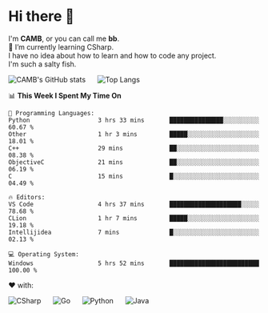 # Hi there 👋
<!--
**CAMB-dev/CAMB-dev** is a ✨ _special_ ✨ repository because its `README.md` (this file) appears on your GitHub profile.

Here are some ideas to get you started:

- 🔭 I’m currently working on ...
- 🌱 I’m currently learning ...
- 👯 I’m looking to collaborate on ...
- 🤔 I’m looking for help with ...
- 💬 Ask me about ...
- 📫 How to reach me: ...
- 😄 Pronouns: ...
- ⚡ Fun fact: ...
-->
 I'm **CAMB**, or you can call me **bb**.  
 🌱 I’m currently learning CSharp.  
 I have no idea about how to learn and how to code any project.  
 I'm such a salty fish.
 
 
![CAMB's GitHub stats](https://github-readme-stats.vercel.app/api?username=CAMB-dev&show_icons=true&theme=tokyonight)
&nbsp;&nbsp;&nbsp;&nbsp;
![Top Langs](https://github-readme-stats.vercel.app/api/top-langs/?username=CAMB-dev&langs_count=5&theme=tokyonight)


<!--START_SECTION:waka-->
📊 **This Week I Spent My Time On** 

```text
💬 Programming Languages: 
Python                   3 hrs 33 mins       ███████████████░░░░░░░░░░   60.67 % 
Other                    1 hr 3 mins         █████░░░░░░░░░░░░░░░░░░░░   18.01 % 
C++                      29 mins             ██░░░░░░░░░░░░░░░░░░░░░░░   08.38 % 
ObjectiveC               21 mins             ██░░░░░░░░░░░░░░░░░░░░░░░   06.19 % 
C                        15 mins             █░░░░░░░░░░░░░░░░░░░░░░░░   04.49 % 

🔥 Editors: 
VS Code                  4 hrs 37 mins       ████████████████████░░░░░   78.68 % 
CLion                    1 hr 7 mins         █████░░░░░░░░░░░░░░░░░░░░   19.18 % 
Intellijidea             7 mins              █░░░░░░░░░░░░░░░░░░░░░░░░   02.13 % 

💻 Operating System: 
Windows                  5 hrs 52 mins       █████████████████████████   100.00 % 
```


<!--END_SECTION:waka-->


❤ with:

![CSharp](https://img.shields.io/badge/CSharp-%23512BD4?style=for-the-badge&logo=.net)
&nbsp;&nbsp;&nbsp;&nbsp;
![Go](https://img.shields.io/badge/Go-000000?style=for-the-badge&logo=go)
&nbsp;&nbsp;&nbsp;&nbsp;
![Python](https://img.shields.io/badge/Python-000000?style=for-the-badge&logo=python)
&nbsp;&nbsp;&nbsp;&nbsp;
![Java](https://img.shields.io/badge/Java-964B00?style=for-the-badge&logo=openjdk)
